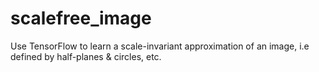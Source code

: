 # scalefree_image
Use TensorFlow to learn a scale-invariant approximation of an image, i.e defined by half-planes &amp; circles, etc.
